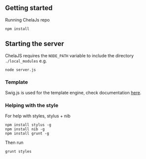## Getting started
Running ChelaJs repo

    npm install

## Starting the server

ChelaJS requires the `NODE_PATH` variable to include the directory `./local_modules` e.g.

    node server.js

### Template

Swig.js is used for the template engine, check documentation [here](http://paularmstrong.github.io/swig/docs/).

### Helping with the style

For help with styles, stylus + nib

	npm install stylus -g
	npm install nib -g
	npm install grunt -g

Then run

	grunt styles
